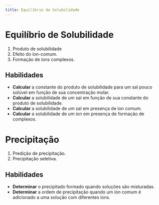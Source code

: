 ```yaml
---
title: Equilíbrio de Solubilidade
---
```


# Equilíbrio de Solubilidade

1. Produto de solubilidade
2. Efeito do íon-comum.
3. Formação de íons complexos.

## Habilidades

- **Calcular** a constante do produto de solubilidade para um sal pouco solúvel em função de sua concentração molar.
- **Calcular** a solubilidade de um sal em função de sua constante do produto de solubilidade.
- **Calcular** a solubilidade de um sal em presença de íon comum.
- **Calcular** a solubilidade de um íon em presença de formação de complexos.

# Precipitação

1. Predição de precipitação.
2. Precipitação seletiva.

## Habilidades

- **Determinar** o precipitado formado quando soluções são misturadas.
- **Determinar** a ordem de precipitação quando um íon comum é adicionado a uma solução com diferentes íons.
